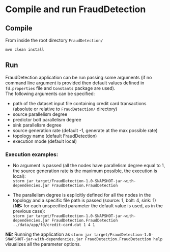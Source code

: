 # Compile and run FraudDetection

## Compile
From inside the root directory `FraudDetection/`

`mvn clean install`

## Run
FraudDetection application can be run passing some arguments (if no command line argument is provided then default values defined in `fd.properties` file and `Constants` package are used). <br> The following arguments can be specified:<ul><li>path of the dataset input file containing credit card transactions (absolute or relative to `FraudDetection/` directory)</li><li>source parallelism degree</li><li>predictor bolt parallelism degree</li><li>sink parallelism degree</li><li>source generation rate (default -1, generate at the max possible rate)</li><li>topology name (default FraudDetection)</li><li>execution mode (default local)</li></ul>

### Execution examples:
* No argument is passed (all the nodes have parallelism degree equal to 1, the source generation rate is the maximum possible, the execution is local): <br> `storm jar target/FraudDetection-1.0-SNAPSHOT-jar-with-dependencies.jar FraudDetection.FraudDetection`

* The parallelism degree is esplicitly defined for all the nodes in the topology and a specific file path is passed (source: 1, bolt: 4, sink: 1) <br> (<b>NB:</b> for each unspecified parameter the default value is used, as in the previous case): <br> `storm jar target/FraudDetection-1.0-SNAPSHOT-jar-with-dependencies.jar FraudDetection.FraudDetection ../data/app/fd/credit-card.dat 1 4 1`

<b>NB:</b> Running the application as `storm jar target/FraudDetection-1.0-SNAPSHOT-jar-with-dependencies.jar FraudDetection.FraudDetection help` visualizes all the parameter options.
